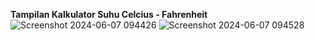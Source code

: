 **Tampilan Kalkulator Suhu Celcius - Fahrenheit**
![Screenshot 2024-06-07 094426](https://github.com/noveliamp/KalkulatorSuhu/assets/150114566/302e2844-d5f7-479f-9b45-6e293074ab41)
![Screenshot 2024-06-07 094528](https://github.com/noveliamp/KalkulatorSuhu/assets/150114566/e99ba463-48b2-4712-864d-749f6fd08cb4)
